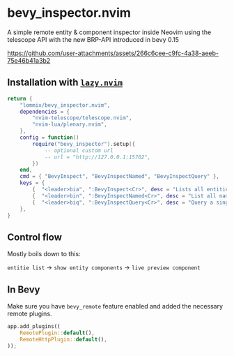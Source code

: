 # bevy_inspector.nvim

A simple remote entity & component inspector inside Neovim
using the telescope API with the new BRP-API introduced in bevy 0.15

https://github.com/user-attachments/assets/266c6cee-c9fc-4a38-aeeb-75e46b41a3b2

## Installation with [`lazy.nvim`](https://github.com/folke/lazy.nvim)

```lua
return {
	"lommix/bevy_inspector.nvim",
	dependencies = {
		"nvim-telescope/telescope.nvim",
		"nvim-lua/plenary.nvim",
	},
	config = function()
		require("bevy_inspector").setup({
            -- optional custom url
	        -- url = "http://127.0.0.1:15702",
        })
	end,
	cmd = { "BevyInspect", "BevyInspectNamed", "BevyInspectQuery" },
	keys = {
		{  "<leader>bia", ":BevyInspect<Cr>", desc = "Lists all entities" },
		{  "<leader>bin", ":BevyInspectNamed<Cr>", desc = "List all named entities" },
		{  "<leader>biq", ":BevyInspectQuery<Cr>", desc = "Query a single component, continues to list all matching entities", },
	},
}

```

## Control flow

Mostly boils down to this:

`entitie list` -> `show entity components` -> `live preview component`

## In Bevy

Make sure you have `bevy_remote` feature enabled and added the necessary remote plugins.

```rust
app.add_plugins((
    RemotePlugin::default(),
    RemoteHttpPlugin::default(),
));
```
